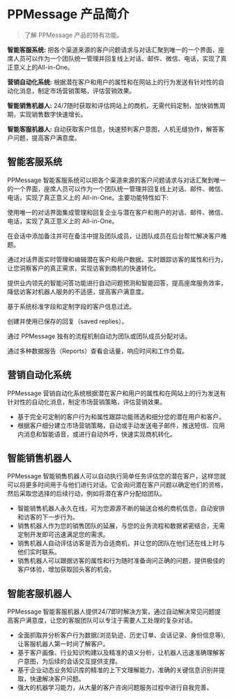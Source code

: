 # PPMessage 产品简介

> 了解 PPMessage 产品的特有功能。

**智能客服系统:** 把各个渠道来源的客户问题请求与对话汇聚到唯一的一个界面，座席人员可以作为一个团队统一管理并回复线上对话、邮件、微信、电话，实现了真正意义上的All-in-One。

**营销自动化系统:** 根据潜在客户和用户的属性和在网站上的行为发送有针对性的自动化消息，制定市场营销策略，评估营销效果。

**智能销售机器人:** 24/7随时获取和评估网站上的商机，无需代码定制，加快销售周期，实现销售数字快速增长。

**智能客服机器人:** 自动获取客户信息，快速预判客户意图，人机无缝协作，解答客户问题，提高客户满意度。


## 智能客服系统

PPMessage 智能客服系统可以把各个渠道来源的客户问题请求与对话汇聚到唯一的一个界面，座席人员可以作为一个团队统一管理并回复线上对话、邮件、微信、电话，实现了真正意义上的 All-in-One。主要功能特性如下:

使用唯一的对话界面集成管理和回复企业与潜在客户和用户的对话、邮件、微信、电话，实现了真正意义上的 All-in-One。

在会话中添加备注并可在备注中提及团队成员，让团队成员在后台帮忙解决客户难题。

通过对话界面实时管理和编辑潜在客户和用户数据。实时跟踪访客的属性和行为，让您洞察客户的真正需求，实现访客到商机的快速转化。

提供业内领先的智能问答功能进行自动问题预测和智能回答，提高座席服务效率，降低访客对机器人服务的不适感，提高客户满意度。

基于系统标准字段和定制字段的客户信息过滤。

创建并使用已保存的回复（saved replies）。

通过 PPMessage 独有的流程机制自动为团队或团队成员分配对话。

通过多种数据报告（Reports）查看会话量，响应时间和工作负载。


## 营销自动化系统
PPMessage 营销自动化系统根据潜在客户和用户的属性和在网站上的行为发送有针对性的自动化消息，制定市场营销策略，评估营销效果。

* 基于完全可定制的客户行为和属性跟踪功能筛选和细分您的潜在用户和客户。
* 根据客户细分建立市场营销策略，自动或手动发送电子邮件，推送短信、应用内消息和智能语音，或进行自动外呼，快速实现商机转化。


## 智能销售机器人
PPMessage 智能销售机器人可以自动执行简单任务评估您的潜在客户，这样您就可以将更多时间用于与他们进行对话。它会询问潜在客户问题以确定他们的资格，然后采取您选择的后续行动，例如将潜在客户分配给团队。

* 智能销售机器人永久在线，可为您源源不断的输送合格的商机信息，自动安排和访客的下一步行为。
* 销售机器人作为您的销售团队的延展，与您的业务流程和数据紧密结合，无需定制开发即可迅速满足您的需求。
* 销售机器人自动评估访客是否为合适商机，并让您的团队在他们还在线上时与他们实时联系。
* 销售机器人可以跟据访客的属性和行为随时准备询问正确的问题，提供极佳的客户体验，增加获取回头客的机会。


## 智能客服机器人

PPMessage 智能客服机器人提供24/7即时解决方案，通过自动解决常见问题提高客户满意度，让您的客服团队可以专注于需要人工处理的复杂对话。

* 全面抓取并分析客户行为数据(浏览轨迹、历史订单、会话记录、身份信息等),让客服机器人第一时间了解客户。
* 基于客户画像、行业知识构建以及精准的语义分析，让机器人迅速准确理解客户意图，为后续的会话交互提供支撑。
* 基于企业动态业务知识库的精准的上下文理解能力，准确的关键信息识别并提取，快速解决客户问题。
* 强大的机器学习能力，从大量的客户咨询问题服务过程中进行自我完善。
